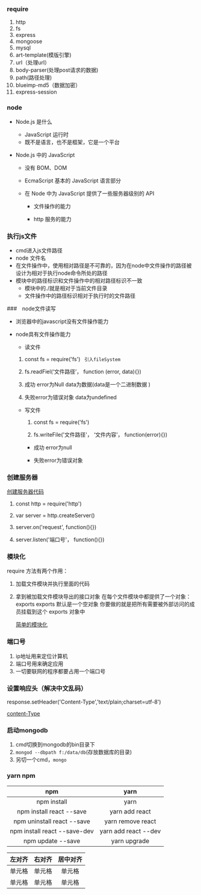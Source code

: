 ### require



1. http
2. fs
3. express
4. mongoose
5. mysql
6. art-template(模版引擎)
7. url（处理url）
8. body-parser(处理post请求的数据)
9. path(路径处理)
10. blueimp-md5（数据加密）
11. express-session



### node



- Node.js 是什么

  - JavaScript 运行时
  - 既不是语言，也不是框架，它是一个平台

- Node.js 中的 JavaScript

  - 没有 BOM、DOM

  - EcmaScript 基本的 JavaScript 语言部分

  - 在 Node 中为 JavaScript 提供了一些服务器级别的 API

    - 文件操作的能力

    - http 服务的能力

      

### 执行js文件



- cmd进入js文件路径
- node 文件名
- 在文件操作中，使用相对路径是不可靠的，因为在node中文件操作的路径被设计为相对于执行node命令所处的路径
- 模块中的路径标识和文件操作中的相对路径标识不一致
  - 模块中的./就是相对于当前文件目录
  - 文件操作中的路径标识相对于执行时的文件路径

###　node文件读写



- 浏览器中的javascript没有文件操作能力

- node具有文件操作能力

  - 读文件

  1.  const fs = require('fs') ` 引入fileSystem`

  2. fs.readFiel(‘文件路径’， function (error, data){})

  3. 成功 error为Null data为数据(data是一个二进制数据 )

  4. 失败error为错误对象 data为undefined

  - 写文件

    1. const fs = require('fs')

    2. fs.writeFile('文件路径'， ‘文件内容’， function(error){})

    - 成功 error为null

    - 失败error为错误对象

      

### 创建服务器



[创建服务器代码](F:\study\nodejs资料（7天）\01\code\05-http.js)

1. const http = require('http')

2. var server = http.createServer()

3. server.on('request', function(){})

4. server.listen('端口号'， function(){})

   

### 模块化



require 方法有两个作用：

1. 加载文件模块并执行里面的代码

2. 拿到被加载文件模块导出的接口对象
     在每个文件模块中都提供了一个对象：exports
      exports 默认是一个空对象
      你要做的就是把所有需要被外部访问的成员挂载到这个 exports 对象中

   [简单的模块化](F:\study\nodejs资料（7天）\01\code\09-简单的模块化\加载与导出)



### 端口号



1. ip地址用来定位计算机
2. 端口号用来确定应用
3. 一切要联网的程序都要占用一个端口号



### 设置响应头（解决中文乱码）



response.setHeader('Content-Type','text/plain;charset=utf-8')

[content-Type](http://tool.oschina.net)



### 启动mongodb



1. cmd切换到mongodb的bin目录下
2. `mongod --dbpath f:/data/db`(存放数据库的目录)
3. 另切一个cmd，`mongo`


### yarn npm

| npm | yarn |
| :--: | :--: |
| npm install |	yarn |
| npm install react --save | yarn add react |
| npm uninstall react --save | yarn remove react |
| npm install react --save-dev | yarn add react --dev |
| npm update --save | yarn upgrade |

| 左对齐 | 右对齐 | 居中对齐 |
| :-----| ----: | :----: |
| 单元格 | 单元格 | 单元格 |
| 单元格 | 单元格 | 单元格 |